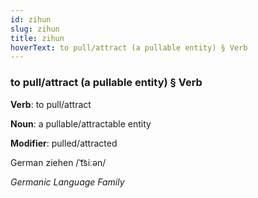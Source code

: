 ```yaml
---
id: zihun
slug: zihun
title: zihun
hoverText: to pull/attract (a pullable entity) § Verb
---
```


### to pull/attract (a pullable entity) § Verb

**Verb**: to pull/attract

**Noun**: a pullable/attractable entity

**Modifier**: pulled/attracted

German ziehen /ˈt͡siːən/

*Germanic Language Family*